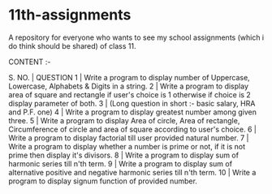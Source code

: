 # 11th-assignments
A repository for everyone who wants to see my school assignments (which i do think should be shared) of class 11.

CONTENT :-

S. NO.  | QUESTION 
   1    | Write a program to display number of Uppercase, Lowercase, Alphabets & Digits in a string.
   2    | Write a program to display area of square and rectangle if user's choice is 1  otherwise if choice is 2 display parameter of both.
   3    | (Long question in short :- basic salary, HRA and P.F. one)
   4    | Write a program to display greatest number among given three.
   5    | Write a program to display Area of circle, Area of rectangle, Circumference of circle and area of square according to user's choice.
   6    | Write a program to display factorial till user provided natural number.
   7    | Write a program to display whether a number is prime or not, if it is not prime then display it's divisors.
   8    | Write a program to display sum of harmonic series till n'th term.
   9    | Write a program to display sum of alternative positive and negative harmonic series till n'th term.
   10   | Write a program to display signum function of provided number.
